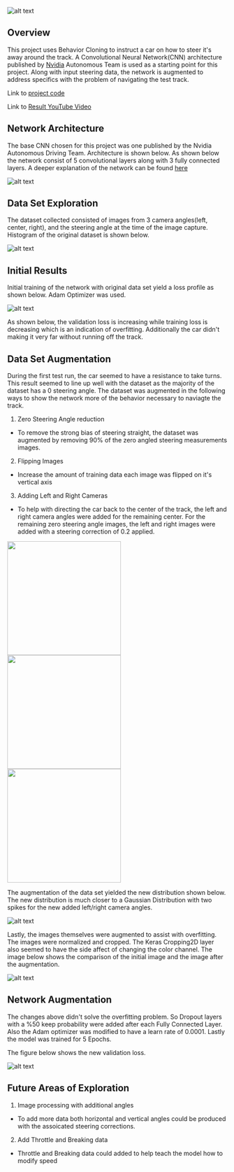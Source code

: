 [//]: # (Image References)

[image1]: ./images/original_steering_hist.png "Original Historgram"
[image2]: ./images/orignal_fit_historgram.png "Orignal Fit Historgram"
[image3]: ./images/left.jpg "Left View"
[image4]: ./images/center.jpg "Center View"
[image5]: ./images/right.jpg "Right View"

[image6]: ./images/steering_hist.png "Steering Historgram"

[image7]: ./images/comp_images.png "Compare Images"
[image8]: ./images/historgram_good_loss.png "Historgram Good Loss"
[image9]: ./images/nvidia.png "CNN"
[image10]: ./images/banner.png "Bannor"


![alt text][image10]
## **Overview**

This project uses Behavior Cloning to instruct a car on how to steer it's away around the track.   A Convolutional Neural Network(CNN) architecture published by [Nvidia](https://devblogs.nvidia.com/parallelforall/deep-learning-self-driving-cars/) Autonomous Team is used as a starting point for this project.  Along with input steering data, the network is augmented to address specifics with the problem of navigating the test track.  

Link to [project code](https://github.com/hbutler97/Finding-Lane-Lines/blob/master/my_P1.ipynb)

Link to [Result YouTube Video](https://youtu.be/caXTWlKYVHk)

## **Network Architecture**

The base CNN chosen for this project was one published by the Nvidia Autonomous Driving Team.  Architecture is shown below.  As shown below the network consist of 5 convolutional layers along with 3 fully connected layers.   A deeper explanation of the network can be found [here](https://devblogs.nvidia.com/parallelforall/deep-learning-self-driving-cars/)

![alt text][image9]


## **Data Set Exploration**

The dataset collected consisted of images from 3 camera angles(left, center, right), and the steering angle at the time of the image capture.  Histogram of the original dataset is shown below.  

![alt text][image1]

## **Initial Results**

Initial training of the network with original data set yield a loss profile as shown below.  Adam Optimizer was used.

![alt text][image2]

As shown below, the validation loss is increasing while training loss is decreasing which is an indication of overfitting.  Additionally the car didn't making it very far without running off the track.  

## **Data Set Augmentation**

During the first test run, the car seemed to have a resistance to take turns.  This result seemed to line up well with the dataset as the majority of the dataset has a 0 steering angle.  The dataset was augmented in the following ways to show the network more of the behavior necessary to naviagte the track.

1. Zero Steering Angle reduction
* To remove the strong bias of steering straight, the dataset was augmented by removing 90% of the zero angled steering measurements images.
2. Flipping Images
* Increase the amount of training data each image was flipped on it's vertical axis
3. Adding Left and Right Cameras
* To help with directing the car back to the center of the track, the left and right camera angles were added for the remaining center. For the remaining zero steering angle images, the left and right images were added with a steering correction of 0.2 applied.

<img src="./images/left.jpg" width="260"/> <img src="./images/center.jpg" width="260"/> <img src="./images/right.jpg" width="260"/>

The augmentation of the data set yielded the new distribution shown below.  The new distribution is much closer to a Gaussian Distribution with two spikes for the new added left/right camera angles.

![alt text][image6]

Lastly, the images themselves were augmented to assist with overfitting.  The images were normalized and cropped.  The Keras Cropping2D layer also seemed to have the side affect of changing the color channel. The image below shows the comparison of the initial image and the image after the augmentation. 

![alt text][image7]

## **Network Augmentation**

The changes above didn't solve the overfitting problem.  So Dropout layers with  a %50 keep probability were added after each Fully Connected Layer. Also the Adam optimizer was modified to have a learn rate of 0.0001.  Lastly the model was trained for 5 Epochs.

The figure below shows the new validation loss.

![alt text][image8]


## **Future Areas of Exploration**
1. Image processing with additional angles
* To add more data both horizontal and vertical angles could be produced with the assoicated steering corrections.  	
2. Add Throttle and Breaking data
* Throttle and Breaking data could added to help teach the model how to modify speed




